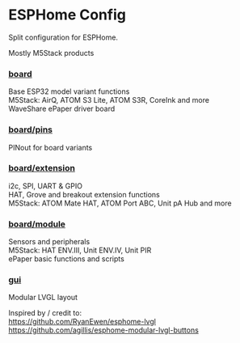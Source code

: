 # ESPHome Config
 
Split configuration for ESPHome.

Mostly M5Stack products

### [board](board)
Base ESP32 model variant functions  
M5Stack: AirQ, ATOM S3 Lite, ATOM S3R, CoreInk and more  
WaveShare ePaper driver board
 
### [board/pins](board/pins)
PINout for board variants

### [board/extension](board/extension)
i2c, SPI, UART & GPIO  
HAT, Grove and breakout extension functions  
M5Stack: ATOM Mate HAT, ATOM Port ABC, Unit pA Hub and more
 
### [board/module](board/module)
Sensors and peripherals  
M5Stack: HAT ENV.III, Unit ENV.IV, Unit PIR  
ePaper basic functions and scripts
 
### [gui](gui)
Modular LVGL layout

Inspired by / credit to:  
https://github.com/RyanEwen/esphome-lvgl  
https://github.com/agillis/esphome-modular-lvgl-buttons